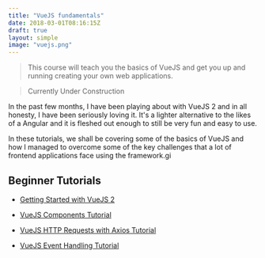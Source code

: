 ```yaml
---
title: "VueJS fundamentals"
date: 2018-03-01T08:16:15Z
draft: true
layout: simple
image: "vuejs.png"
---
```


> This course will teach you the basics of VueJS and get you up and running creating your own web applications.

> Currently Under Construction

In the past few months, I have been playing about with VueJS 2 and in all honesty, I have been seriously loving it. It's a lighter alternative to the likes of a Angular and it is fleshed out enough to still be very fun and easy to use.

In these tutorials, we shall be covering some of the basics of VueJS and how I managed to overcome some of the key challenges that a lot of frontend applications face using the framework.gi

## Beginner Tutorials

* [Getting Started with VueJS 2](/javascript/vuejs/getting-started-with-vuejs/)

* [VueJS Components Tutorial](/javascript/vuejs/vuejs-components-tutorial/)

* [VueJS HTTP Requests with Axios Tutorial](/javascript/vuejs/vuejs-http-requests-axios-tutorial/)

* [VueJS Event Handling Tutorial](/javascript/vuejs/vuejs-event-handling-tutorial/)

